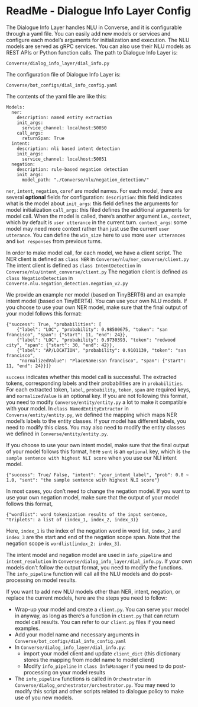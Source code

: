 # ReadMe - Dialogue Info Layer Config

The Dialogue Info Layer handles NLU in Converse, and it is configurable through a yaml file. You can easily add new models or services and configure each model’s arguments for initialization and execution. The NLU models are served as gRPC services. You can also use their NLU models as REST APIs or Python function calls.
The path to Dialogue Info Layer is:

```
Converse/dialog_info_layer/dial_info.py
```

The configuration file of Dialogue Info Layer is:

```
Converse/bot_configs/dial_info_config.yaml
```

The contents of the yaml file are like this:

```
Models:
  ner:
    description: named entity extraction
    init_args:
      service_channel: localhost:50050
    call_args:
      returnSpan: True
  intent:
    description: nli based intent detection
    init_args:
      service_channel: localhost:50051
  negation:
    description: rule-based negation detection
    init_args:
      model_path: "./Converse/nlu/negation_detection/"
```

`ner`, `intent`, `negation`, `coref` are model names.
For each model, there are several **optional** fields for configuration:
`description`: this field indicates what is the model about
`init_args`: this field defines the arguments for model initialization
`call_args`: this filed defines the additional arguments for model call. When the model is called, there’s another argument i.e., `context`, which by default is `user utterance` in the current turn.
`context_args`: some model may need more context rather than just use the current `user utterance`. You can define the `win_size` here to use more `user utterances` and `bot responses` from previous turns. 

In order to make model call, for each model, we have a client script.
The NER client is defined as `class NER` in `Converse/nlu/ner_converse/client.py`
The intent client is defined as `class IntentDetection` in `Converse/nlu/intent_converse/client.py`
The negation client is defined as `class NegationDetection` in `Converse.nlu.negation_detection.negation_v2.py`

We provide an example ner model (based on TinyBERT6) and an example intent model (based on TinyBERT4).
You can use your own NLU models.
If you choose to use your own NER model, make sure that the final output of your model follows this format:

```
{"success": True, "probabilities": [
    {"label": "LOC", "probability": 0.98500675, "token": "san francisco", "span": {"start": 11, "end": 24}},
    {"label": "LOC", "probability": 0.9730393, "token": "redwood city", "span": {"start": 30, "end": 42}},
    {"label": "AP/LOCATION", "probability": 0.9101139, "token": "san francisco",
     "normalizedValue": "PlaceName:san francisco", "span": {"start": 11, "end": 24}}]}
```

`success` indicates whether this model call is successful.
The extracted tokens, corresponding labels and their probabilities are in `probabilities`. For each extracted token, `label`, `probability`, `token`, `span` are required keys, and `normalizedValue` is an optional key.
If you are not following this format, you need to modify `Converse/entity/entity.py` a lot to make it compatible with your model.
In `class NamedEntityExtractor` in `Converse/entity/entity.py`, we defined the mapping which maps NER model’s labels to the entity classes. If your model has different labels, you need to modify this class. You may also need to modify the entity classes we defined in `Converse/entity/entity.py`.

If you choose to use your own intent model, make sure that the final output of your model follows this format, here `sent` is an `optional` key, which is `the sample sentence with highest NLI score` when you use our NLI intent model.

```
{"success": True/ False, "intent": "your_intent_label", "prob": 0.0 ~ 1.0, "sent": "the sample sentence with highest NLI score"}
```

In most cases, you don’t need to change the negation model. If you want to use your own negation model, make sure that the output of your model follows this format,

```
{"wordlist": word tokenization results of the input sentence, "triplets": a list of (index_1, index_2, index_3)}
```

Here, `index_1` is the index of the negation word in word list, `index_2` and `index_3` are the start and end of the negation scope span. Note that the negation scope is `wordlist[index_2: index_3]`.

The intent model and negation model are used in `info_pipeline` and `intent_resolution` in `Converse/dialog_info_layer/dial_info.py`. If your own models don’t follow the output format, you need to modify the functions.
The `info_pipeline` function will call all the NLU models and do post-processing on model results.

If you want to add new NLU models other than NER, intent, negation, or replace the current models, here are the steps you need to follow:

* Wrap-up your model and create a `client.py`. You can serve your model in anyway, as long as there’s a function in `client.py` that can return model call results. You can refer to our `client.py` files if you need examples.
* Add your model name and necessary arguments in `Converse/bot_configs/dial_info_config.yaml`
* In `Converse/dialog_info_layer/dial_info.py`: 
    * import your model client and update `client_dict` (this dictionary stores the mapping from model name to model client)
    * Modify `info_pipeline` in `class InfoManager` if you need to do post-processing on your model results
* The `info_pipeline` functions is called in `Orchestrator` in `Converse/dialog_orchestrator/orchestrator.py`. You may need to modify this script and other scripts related to dialogue policy to make use of you new models.

